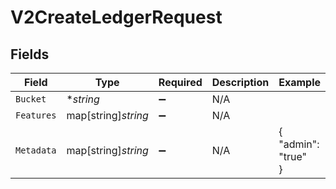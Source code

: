# V2CreateLedgerRequest


## Fields

| Field               | Type                | Required            | Description         | Example             |
| ------------------- | ------------------- | ------------------- | ------------------- | ------------------- |
| `Bucket`            | **string*           | :heavy_minus_sign:  | N/A                 |                     |
| `Features`          | map[string]*string* | :heavy_minus_sign:  | N/A                 |                     |
| `Metadata`          | map[string]*string* | :heavy_minus_sign:  | N/A                 | {<br/>"admin": "true"<br/>} |